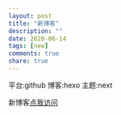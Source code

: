 ```yaml
---
layout: post
title: "新博客"
description: ""
date: 2020-06-14
tags: [new]
comments: true
share: true
---
```



平台:github
博客:hexo
主题:next

新博客[点我访问](https://2020snow.github.io)

